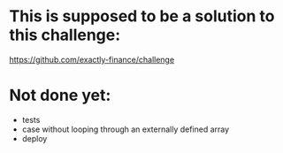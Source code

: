 # This is supposed to be a solution to this challenge:

https://github.com/exactly-finance/challenge

# Not done yet:

- tests
- case without looping through an externally defined array
- deploy